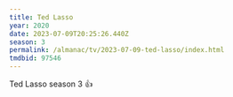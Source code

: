 ```yaml
---
title: Ted Lasso
year: 2020
date: 2023-07-09T20:25:26.440Z
season: 3
permalink: /almanac/tv/2023-07-09-ted-lasso/index.html
tmdbid: 97546
---
```


Ted Lasso season 3 👍  